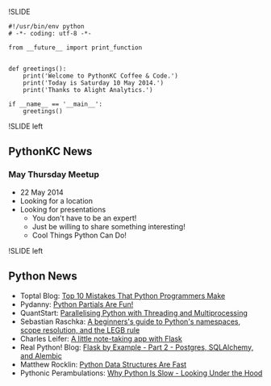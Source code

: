 !SLIDE

~~~~{python}
#!/usr/bin/env python
# -*- coding: utf-8 -*-

from __future__ import print_function


def greetings():
    print('Welcome to PythonKC Coffee & Code.')
    print('Today is Saturday 10 May 2014.')
    print('Thanks to Alight Analytics.')

if __name__ == '__main__':
	greetings()

~~~~

!SLIDE left

## PythonKC News

### May Thursday Meetup

* 22 May 2014
* Looking for a location
* Looking for presentations
    * You don't have to be an expert!
    * Just be willing to share something interesting!
    * Cool Things Python Can Do!

!SLIDE left

## Python News

* Toptal Blog: [Top 10 Mistakes That Python Programmers Make](http://www.toptal.com/python/top-10-mistakes-that-python-programmers-make)
* Pydanny: [Python Partials Are Fun!](http://pydanny.com/python-partials-are-fun.html)
* QuantStart: [Parallelising Python with Threading and Multiprocessing](http://www.quantstart.com/articles/Parallelising-Python-with-Threading-and-Multiprocessing)
* Sebastian Raschka: [A beginners's guide to Python's namespaces, scope resolution, and the LEGB rule](http://nbviewer.ipython.org/github/rasbt/python_reference/blob/master/tutorials/scope_resolution_legb_rule.ipynb)
* Charles Leifer: [A little note-taking app with Flask](http://charlesleifer.com/blog/saturday-morning-hack-a-little-note-taking-app-with-flask/)
* Real Python! Blog: [Flask by Example - Part 2 - Postgres, SQLAlchemy, and Alembic](http://www.realpython.com/blog/flask-by-example-part-2-postgres-sqlalchemy-and-alembic/#.U22ULV6kBFw)
* Matthew Rocklin: [Python Data Structures Are Fast](http://matthewrocklin.com/blog/work/2014/05/01/Fast-Data-Structures/)
* Pythonic Perambulations: [Why Python Is Slow - Looking Under the Hood](http://jakevdp.github.io/blog/2014/05/09/why-python-is-slow/)
